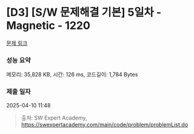 # [D3] [S/W 문제해결 기본] 5일차 - Magnetic - 1220 

[문제 링크](https://swexpertacademy.com/main/code/problem/problemDetail.do?contestProbId=AV14hwZqABsCFAYD) 

### 성능 요약

메모리: 35,828 KB, 시간: 126 ms, 코드길이: 1,784 Bytes

### 제출 일자

2025-04-10 11:48



> 출처: SW Expert Academy, https://swexpertacademy.com/main/code/problem/problemList.do